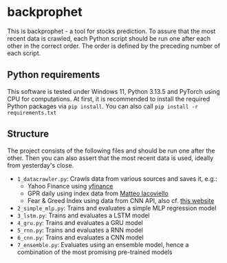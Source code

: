 # backprophet
This is backprophet - a tool for stocks prediction.
To assure that the most recent data is crawled, each Python script should be run one after each other in the correct order.
The order is defined by the preceding number of each script.

## Python requirements
This software is tested under Windows 11, Python 3.13.5 and PyTorch using CPU for computations.
At first, it is recommended to install the required Python packages via `pip install`.
You can also call `pip install -r requirements.txt`

## Structure
The project consists of the following files and should be run one after the other.
Then you can also assert that the most recent data is used, ideally from yesterday's close.

* `1_datacrawler.py`: Crawls data from various sources and saves it, e.g.:
	* Yahoo Finance using [yfinance](https://github.com/ranaroussi/yfinance)
	* GPR daily using index data from [Matteo Iacoviello](https://www.matteoiacoviello.com/gpr_files/data_gpr_daily_recent.xls)
	* Fear & Greed Index using data from CNN API, also cf. [this website](https://edition.cnn.com/markets/fear-and-greed)
* `2_simple_mlp.py`: Trains and evaluates a simple MLP regression model
* `3_lstm.py`: Trains and evaluates a LSTM model
* `4_gru.py`: Trains and evaluates a GRU model
* `5_rnn.py`: Trains and evaluates a RNN model
* `6_cnn.py`: Trains and evaluates a CNN model
* `7_ensemble.py`: Evaluates using an ensemble model, hence a combination of the most promising pre-trained models
